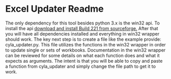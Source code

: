 # Excel Updater Readme

The only dependency for this tool besides python 3.x is the win32 api. To 
install the api [download and install Build 221 from sourceforge.](https://sourceforge.net/projects/pywin32/files/pywin32/)
After that you will have all dependencies installed and everything in win32 wrapper should work. The key next step
is to create a file like the example provide: cyla_updater.py.  This file utilizes the functions in the win32 wrapper
in order to update single or sets of workbooks. Documentation in the win32 wrapper can be reviewed for some details on
what each function does and what it expects as arguments.  The intent is that you will be able to copy and paste a function 
from cyla_updater and simply change the file path to get it to work. 
